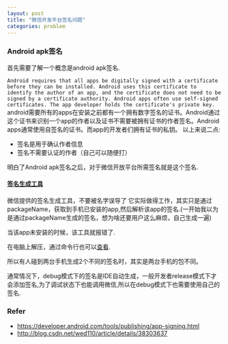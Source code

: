 ```yaml
---
layout: post
title: "微信开发平台签名问题"
categories: problem
---
```

### Android apk签名
首先需要了解一个概念是android apk签名.

``
Android requires that all apps be digitally signed with a certificate before they can be installed. Android uses this certificate to identify the author of an app, and the certificate does not need to be signed by a certificate authority. Android apps often use self-signed certificates. The app developer holds the certificate's private key.
``
android需要所有的apps在安装之前都有一个拥有数字签名的证书。Android通过这个证书来识别一个app的作者以及证书不需要被拥有证书的作者签名。Android apps通常使用自签名的证书。而app的开发者们拥有证书的私钥。
以上来说二点:
* 签名是用于确认作者信息
* 签名不需要认证的作者（自己可以随便打）

明白了Android apk签名之后，对于微信开放平台所需签名就是这个签名.

#### [签名生成工具](https://open.weixin.qq.com/cgi-bin/readtemplate?t=resource/app_download_android_tmpl&lang=zh_CN)

微信提供的签名生成工具，不要被名字误导了
它实际做得工作，其实只是通过packageName，获取到手机已安装的app,然后解析该app的签名.(一开始我以为是通过packageName生成的签名，想为啥还要用户这么麻烦，自己生成一遍)

当该app未安装的时候，该工具就报错了.

在电脑上解压，通过命令行也可以[查看](http://blog.csdn.net/wed110/article/details/38303637).

所以有人碰到两台手机生成2个不同的签名时，其实是两台手机的包不同。

通常情况下，debug模式下的签名是IDE自动生成，一般开发者release模式下才会添加签名,为了调试状态下也能调用微信,所以在debug模式下也需要使用自己的签名.

### Refer
* https://developer.android.com/tools/publishing/app-signing.html
* http://blog.csdn.net/wed110/article/details/38303637
